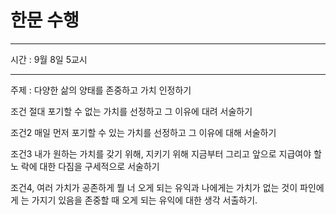 # 한문 수행

---

시간 : 9월 8일 5교시

---


주제 : 다양한 삶의 양태를 존중하고 가치 인정하기

조건 절대 포기할 수 없는 가치를 선정하고 그 이유에 대려 서술하기 

조건2 매일 먼저 포기할 수 있는 가치를 선정하고 그 이유에 대해 서술하기 

조건3 내가 원하는 가치를 갖기 위해, 지키기 위해 지금부터 그리고 앞으로 지급여야 할 노 락에 대한 다짐을 구세적으로 서술하기

조건4, 여러 가치가 공존하게 뭘 너 오게 되는 유익과 나에게는 가치가 없는 것이 파인에게 는 가지기 있음을 존중할 때 오게 되는 유익에 대한 생각 서출하기.